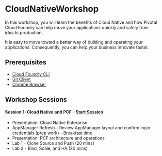 # CloudNativeWorkshop
In this workshop, you will learn the benefits of Cloud Native and how Pivotal Cloud Foundry can help move your applications quickly and safely from idea to production.

It is easy to move toward a better way of building and operating your applications. Consequently, you can help your business innovate faster.

## Prerequisites
- [Cloud Foundry CLI](https://github.com/cloudfoundry/cli/releases)
- [Git Client](https://git-scm.com/downloads)
- [Chrome Browser](http://www.google.com/chrome)


## Workshop Sessions

#### Session 1: Cloud Native and PCF - [Start Session](Session-01/AppMgr-Login/README.md)
  - Presentation: Cloud Native Enterprise
  - AppManager Refresh - Review AppManager layout and confirm login credentials (prep work) - Breakfast time
  - Presentation: PCF architecture and operations
  - Lab 1 - Clone Source and Push (20 mins)
  - Lab 2 - Bind, Scale, and HA (20 mins)







